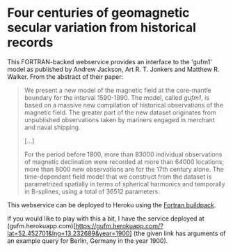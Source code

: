 # Four centuries of geomagnetic secular variation from historical records

This FORTRAN-backed webservice provides an interface to the 'gufm1' model as
published by Andrew Jackson, Art R. T. Jonkers and Matthew R. Walker. From the
abstract of their paper:

> We present a new model of the magnetic field at the core-mantle boundary for
> the interval 1590-1990. The model, called _gufm1_, is based on a massive new
> compilation of historical observations of the magnetic field. The greater part
> of the new dataset originates from unpublished observations taken by mariners
> engaged in merchant and naval shipping.
>
> [...]
>
> For the period before 1800, more than 83000 individual observations of
> magnetic declination were recorded at more than 64000 locations; more than 8000
> new observations are for the 17th century alone. The time-dependent field model
> that we construct from the dataset is parametrized spatially in terms of
> spherical harmonics and temporally in B-splines, using a total of 36512
> parameters.

This webservice can be deployed to Heroku using the
[Fortran buildpack](https://github.com/martinrehfeld/heroku-buildpack-f77).

If you would like to play with this a bit, I have the service deployed at
(gufm.herokuapp.com)[https://gufm.herokuapp.com/?lat=52.452701&lng=13.232689&year=1900]
(the given link has arguments of an example query for Berlin, Germany in the
year 1900).
